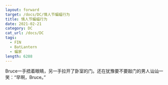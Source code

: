```yaml
---
layout: forward
target: /docs/DC/情人节蝙蝠行为
title: 情人节蝙蝠行为
date: 2021-02-21
category: DC
cat_url: /docs/DC
tags: 
  - FIN
  - BatLantern
  - 蝙家
length: 6288
---
```


Bruce一手捂着眼睛，另一手拉开了卧室的门。还在犹豫要不要敲门的男人讪讪一笑：“早啊，Bruce。”
